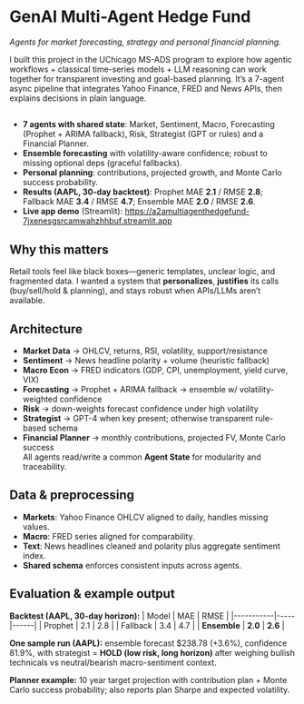 # GenAI Multi-Agent Hedge Fund
_Agents for market forecasting, strategy and personal financial planning._

I built this project in the UChicago MS-ADS program to explore how agentic workflows + classical time-series models + LLM reasoning can work together for transparent investing and goal-based planning. It’s a 7-agent async pipeline that integrates Yahoo Finance, FRED and News APIs, then explains decisions in plain language.


## 
- **7 agents with shared state**: Market, Sentiment, Macro, Forecasting (Prophet + ARIMA fallback), Risk, Strategist (GPT or rules) and a Financial Planner. 
- **Ensemble forecasting** with volatility-aware confidence; robust to missing optional deps (graceful fallbacks). 
- **Personal planning**: contributions, projected growth, and Monte Carlo success probability. 
- **Results (AAPL, 30-day backtest)**: Prophet MAE **2.1** / RMSE **2.8**; Fallback MAE **3.4** / RMSE **4.7**; Ensemble MAE **2.0** / RMSE **2.6**. 
- **Live app demo** (Streamlit): https://a2amultiagenthedgefund-7jxenesgsrcamwahzhhbuf.streamlit.app


## Why this matters
Retail tools feel like black boxes—generic templates, unclear logic, and fragmented data. I wanted a system that **personalizes**, **justifies** its calls (buy/sell/hold & planning), and stays robust when APIs/LLMs aren’t available.


## Architecture
- **Market Data** -> OHLCV, returns, RSI, volatility, support/resistance  
- **Sentiment** -> News headline polarity + volume (heuristic fallback)  
- **Macro Econ** -> FRED indicators (GDP, CPI, unemployment, yield curve, VIX)  
- **Forecasting** -> Prophet + ARIMA fallback -> ensemble w/ volatility-weighted confidence  
- **Risk** -> down-weights forecast confidence under high volatility  
- **Strategist** -> GPT-4 when key present; otherwise transparent rule-based schema  
- **Financial Planner** -> monthly contributions, projected FV, Monte Carlo success  
All agents read/write a common **Agent State** for modularity and traceability.


## Data & preprocessing
- **Markets**: Yahoo Finance OHLCV aligned to daily, handles missing values.
- **Macro**: FRED series aligned for comparability.
- **Text**: News headlines cleaned and polarity plus aggregate sentiment index.
- **Shared schema** enforces consistent inputs across agents.


## Evaluation & example output
**Backtest (AAPL, 30-day horizon):** 
| Model     | MAE | RMSE |
|-----------|-----|------|
| Prophet   | 2.1 | 2.8  |
| Fallback  | 3.4 | 4.7  |
| **Ensemble** | **2.0** | **2.6** |

**One sample run (AAPL):** ensemble forecast $238.78 (+3.6%), confidence 81.9%, with strategist = **HOLD (low risk, long horizon)** after weighing bullish technicals vs neutral/bearish macro-sentiment context. 

**Planner example:** 10 year target projection with contribution plan + Monte Carlo success probability; also reports plan Sharpe and expected volatility.

